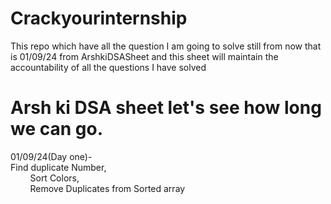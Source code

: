 # Crackyourinternship
This repo which have all the question I am going to solve still from now that is 01/09/24 from ArshkiDSASheet and this sheet will maintain the accountability of all the questions I have solved
# Arsh ki DSA sheet let's see how long we can go.
01/09/24(Day one)-<br/>
          Find duplicate Number,<br/>
          &nbsp; &nbsp; &nbsp; &nbsp; Sort Colors,<br/>
          &nbsp; &nbsp; &nbsp; &nbsp; Remove Duplicates from Sorted array
